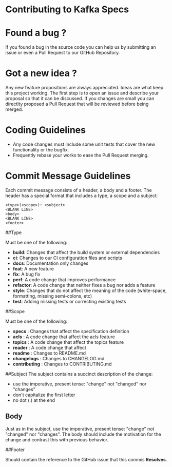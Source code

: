 Contributing to Kafka Specs
===========================

# Found a bug ?

If you found a bug in the source code you can help us by submitting an issue or even a Pull Request to our GitHub Repository. 

# Got a new idea ?

Any new feature propositions are always appreciated. Ideas are what keep this project working. The first step is to open an issue and describe your proposal so that it can be discussed. If you changes are small you can directlty proposed a Pull Request that will be reviewed before being merged.

# Coding Guidelines

 * Any code changes must include some unit tests that cover the new functionality or the bugfix.
 * Frequently rebase your works to ease the Pull Request merging.


# Commit Message Guidelines

Each commit message consists of a header, a body and a footer. The header has a special format that includes a type, a scope and a subject:

```
<type>(<scope>): <subject>
<BLANK LINE>
<body>
<BLANK LINE>
<footer>
```

##Type

Must be one of the following:

* **build**: Changes that affect the build system or external dependencies
* **ci**: Changes to our CI configuration files and scripts
* **docs**: Documentation only changes
* **feat**: A new feature
* **fix**: A bug fix
* **perf**: A code change that improves performance
* **refactor**: A code change that neither fixes a bug nor adds a feature
* **style**: Changes that do not affect the meaning of the code (white-space, formatting, missing semi-colons, etc)
* **test**: Adding missing tests or correcting existing tests

##Scope

Must be one of the following:

* **specs** : Changes that affect the specification definition
* **acls** : A code change that affect the acls feature
* **topics** : A code change that affect the topics feature
* **reader** : A code change that affect 
* **readme** : Changes to README.md
* **changelogs** : Changes to CHANGELOG.md
* **contributing** : Changes to CONTRIBUTING.md

##Subject
The subject contains a succinct description of the change:

* use the imperative, present tense: "change" not "changed" nor "changes"
* don't capitalize the first letter
* no dot (.) at the end

## Body
Just as in the subject, use the imperative, present tense: "change" not "changed" nor "changes". The body should include the motivation for the change and contrast this with previous behavior.


##Footer

Should contain the reference to the GitHub issue that this commis **Resolves**.

